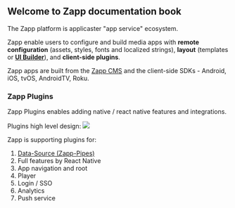## Welcome to Zapp documentation book

The Zapp platform is applicaster "app service" ecosystem.

Zapp enable users to configure and build media apps with **remote configuration** (assets, styles, fonts and localized strings), **layout** (templates or [**UI Builder**](/ui-builder/intro.md)), and **client-side plugins**.

Zapp apps are built from the [Zapp CMS](http://zapp.applicaster.com) and the client-side SDKs -  Android, iOS, tvOS, AndroidTV, Roku.

### Zapp Plugins

Zapp Plugins enables adding native / react native features and integrations.

Plugins high level design:
![](/assets/process.png)

Zapp is supporting plugins for:
1. [Data-Source (Zapp-Pipes)](/Zapp-Pipes/Home.md)
2. Full features by React Native
3. App navigation and root
4. Player
5. Login / SSO
6. Analytics
7. Push service
